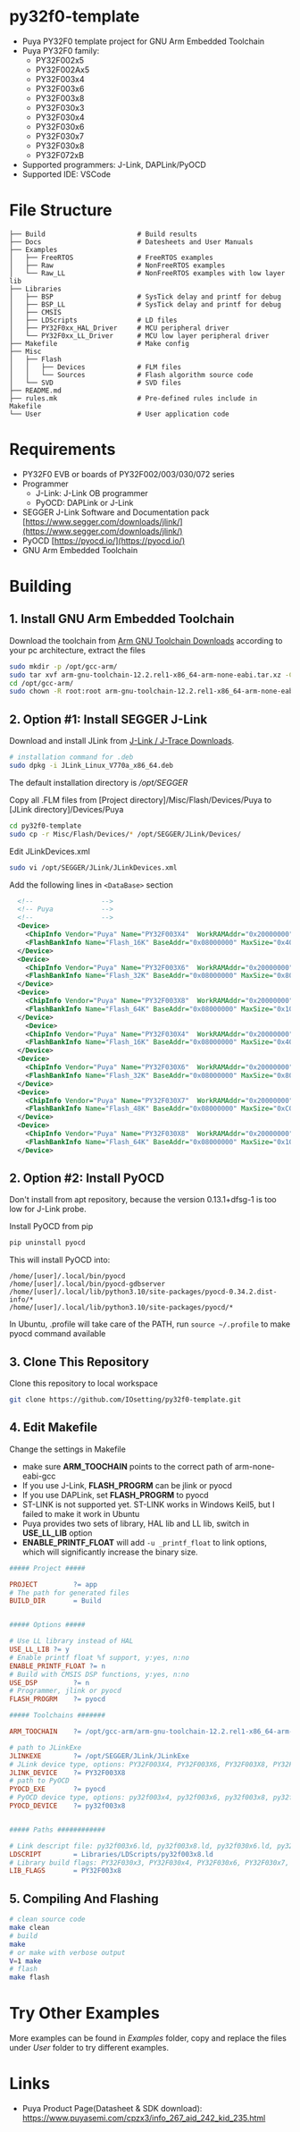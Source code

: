 # py32f0-template

* Puya PY32F0 template project for GNU Arm Embedded Toolchain
* Puya PY32F0 family:
  * PY32F002x5
  * PY32F002Ax5
  * PY32F003x4
  * PY32F003x6
  * PY32F003x8
  * PY32F030x3
  * PY32F030x4
  * PY32F030x6
  * PY32F030x7
  * PY32F030x8
  * PY32F072xB
* Supported programmers: J-Link, DAPLink/PyOCD
* Supported IDE: VSCode

# File Structure

```
├── Build                       # Build results
├── Docs                        # Datesheets and User Manuals
├── Examples
│   ├── FreeRTOS                # FreeRTOS examples
│   ├── Raw                     # NonFreeRTOS examples
│   └── Raw_LL                  # NonFreeRTOS examples with low layer lib
├── Libraries
│   ├── BSP                     # SysTick delay and printf for debug
│   ├── BSP_LL                  # SysTick delay and printf for debug
│   ├── CMSIS
│   ├── LDScripts               # LD files
│   ├── PY32F0xx_HAL_Driver     # MCU peripheral driver
│   └── PY32F0xx_LL_Driver      # MCU low layer peripheral driver
├── Makefile                    # Make config
├── Misc
│   ├── Flash
│   │   ├── Devices             # FLM files
│   │   └── Sources             # Flash algorithm source code
│   └── SVD                     # SVD files
├── README.md
├── rules.mk                    # Pre-defined rules include in Makefile 
└── User                        # User application code
```

# Requirements

* PY32F0 EVB or boards of PY32F002/003/030/072 series
* Programmer
  * J-Link: J-Link OB programmer
  * PyOCD: DAPLink or J-Link
* SEGGER J-Link Software and Documentation pack [https://www.segger.com/downloads/jlink/](https://www.segger.com/downloads/jlink/)
* PyOCD [https://pyocd.io/](https://pyocd.io/)
* GNU Arm Embedded Toolchain

# Building

## 1. Install GNU Arm Embedded Toolchain

Download the toolchain from [Arm GNU Toolchain Downloads](https://developer.arm.com/downloads/-/arm-gnu-toolchain-downloads) according to your pc architecture, extract the files

```bash
sudo mkdir -p /opt/gcc-arm/
sudo tar xvf arm-gnu-toolchain-12.2.rel1-x86_64-arm-none-eabi.tar.xz -C /opt/gcc-arm/
cd /opt/gcc-arm/
sudo chown -R root:root arm-gnu-toolchain-12.2.rel1-x86_64-arm-none-eabi/
```
## 2. Option #1: Install SEGGER J-Link

Download and install JLink from [J-Link / J-Trace Downloads](https://www.segger.com/downloads/jlink/).

```bash
# installation command for .deb
sudo dpkg -i JLink_Linux_V770a_x86_64.deb
```
The default installation directory is */opt/SEGGER*

Copy all .FLM files from [Project directory]/Misc/Flash/Devices/Puya to [JLink directory]/Devices/Puya

```bash
cd py32f0-template
sudo cp -r Misc/Flash/Devices/* /opt/SEGGER/JLink/Devices/
```

Edit JLinkDevices.xml 

```bash
sudo vi /opt/SEGGER/JLink/JLinkDevices.xml
```
Add the following lines in `<DataBase>` section

```xml
  <!--                 -->
  <!-- Puya            -->
  <!--                 -->
  <Device>
    <ChipInfo Vendor="Puya" Name="PY32F003X4"  WorkRAMAddr="0x20000000" WorkRAMSize="0x800" Core="JLINK_CORE_CORTEX_M0"/>
    <FlashBankInfo Name="Flash_16K" BaseAddr="0x08000000" MaxSize="0x4000" Loader="Devices/Puya/PY32F003xx_16.FLM" LoaderType="FLASH_ALGO_TYPE_OPEN" AlwaysPresent="1"/>
  </Device>
  <Device>
    <ChipInfo Vendor="Puya" Name="PY32F003X6"  WorkRAMAddr="0x20000000" WorkRAMSize="0x1000" Core="JLINK_CORE_CORTEX_M0"/>
    <FlashBankInfo Name="Flash_32K" BaseAddr="0x08000000" MaxSize="0x8000" Loader="Devices/Puya/PY32F003xx_32.FLM" LoaderType="FLASH_ALGO_TYPE_OPEN" AlwaysPresent="1"/>
  </Device>
  <Device>
    <ChipInfo Vendor="Puya" Name="PY32F003X8"  WorkRAMAddr="0x20000000" WorkRAMSize="0x2000" Core="JLINK_CORE_CORTEX_M0"/>
    <FlashBankInfo Name="Flash_64K" BaseAddr="0x08000000" MaxSize="0x10000" Loader="Devices/Puya/PY32F003xx_64.FLM" LoaderType="FLASH_ALGO_TYPE_OPEN" AlwaysPresent="1"/>
  </Device>
    <Device>
    <ChipInfo Vendor="Puya" Name="PY32F030X4"  WorkRAMAddr="0x20000000" WorkRAMSize="0x800" Core="JLINK_CORE_CORTEX_M0"/>
    <FlashBankInfo Name="Flash_16K" BaseAddr="0x08000000" MaxSize="0x4000" Loader="Devices/Puya/PY32F030xx_16.FLM" LoaderType="FLASH_ALGO_TYPE_OPEN" AlwaysPresent="1"/>
  </Device>
  <Device>
    <ChipInfo Vendor="Puya" Name="PY32F030X6"  WorkRAMAddr="0x20000000" WorkRAMSize="0x1000" Core="JLINK_CORE_CORTEX_M0"/>
    <FlashBankInfo Name="Flash_32K" BaseAddr="0x08000000" MaxSize="0x8000" Loader="Devices/Puya/PY32F030xx_32.FLM" LoaderType="FLASH_ALGO_TYPE_OPEN" AlwaysPresent="1"/>
  </Device>
  <Device>
    <ChipInfo Vendor="Puya" Name="PY32F030X7"  WorkRAMAddr="0x20000000" WorkRAMSize="0x1800" Core="JLINK_CORE_CORTEX_M0"/>
    <FlashBankInfo Name="Flash_48K" BaseAddr="0x08000000" MaxSize="0xC000" Loader="Devices/Puya/PY32F030xx_48.FLM" LoaderType="FLASH_ALGO_TYPE_OPEN" AlwaysPresent="1"/>
  </Device>
  <Device>
    <ChipInfo Vendor="Puya" Name="PY32F030X8"  WorkRAMAddr="0x20000000" WorkRAMSize="0x2000" Core="JLINK_CORE_CORTEX_M0"/>
    <FlashBankInfo Name="Flash_64K" BaseAddr="0x08000000" MaxSize="0x10000" Loader="Devices/Puya/PY32F030xx_64.FLM" LoaderType="FLASH_ALGO_TYPE_OPEN" AlwaysPresent="1"/>
  </Device>
```


## 2. Option #2: Install PyOCD

Don't install from apt repository, because the version 0.13.1+dfsg-1 is too low for J-Link probe.

Install PyOCD from pip

```bash
pip uninstall pyocd
```
This will install PyOCD into:
```
/home/[user]/.local/bin/pyocd
/home/[user]/.local/bin/pyocd-gdbserver
/home/[user]/.local/lib/python3.10/site-packages/pyocd-0.34.2.dist-info/*
/home/[user]/.local/lib/python3.10/site-packages/pyocd/*
```
In Ubuntu, .profile will take care of the PATH, run `source ~/.profile` to make pyocd command available

## 3. Clone This Repository

Clone this repository to local workspace
```bash
git clone https://github.com/IOsetting/py32f0-template.git
```

## 4. Edit Makefile

Change the settings in Makefile
* make sure **ARM_TOOCHAIN** points to the correct path of arm-none-eabi-gcc
* If you use J-Link, **FLASH_PROGRM** can be jlink or pyocd
* If you use DAPLink, set **FLASH_PROGRM** to pyocd
* ST-LINK is not supported yet. ST-LINK works in Windows Keil5, but I failed to make it work in Ubuntu
* Puya provides two sets of library, HAL lib and LL lib, switch in **USE_LL_LIB** option
* **ENABLE_PRINTF_FLOAT** will add `-u _printf_float` to link options, which will significantly increase the binary size.

```makefile
##### Project #####

PROJECT			?= app
# The path for generated files
BUILD_DIR		= Build


##### Options #####

# Use LL library instead of HAL
USE_LL_LIB ?= y
# Enable printf float %f support, y:yes, n:no
ENABLE_PRINTF_FLOAT	?= n
# Build with CMSIS DSP functions, y:yes, n:no
USE_DSP			?= n
# Programmer, jlink or pyocd
FLASH_PROGRM	?= pyocd

##### Toolchains #######

ARM_TOOCHAIN	?= /opt/gcc-arm/arm-gnu-toolchain-12.2.rel1-x86_64-arm-none-eabi/bin

# path to JLinkExe
JLINKEXE		?= /opt/SEGGER/JLink/JLinkExe
# JLink device type, options: PY32F003X4, PY32F003X6, PY32F003X8, PY32F030X6, PY32F030X7, PY32F030X8
JLINK_DEVICE	?= PY32F003X8
# path to PyOCD
PYOCD_EXE		?= pyocd
# PyOCD device type, options: py32f003x4, py32f003x6, py32f003x8, py32f030x3, py32f030x4, py32f030x6, py32f030x7, py32f030x8
PYOCD_DEVICE	?= py32f003x8


##### Paths ############

# Link descript file: py32f003x6.ld, py32f003x8.ld, py32f030x6.ld, py32f030x8.ld
LDSCRIPT		= Libraries/LDScripts/py32f003x8.ld
# Library build flags: PY32F030x3, PY32F030x4, PY32F030x6, PY32F030x7, PY32F030x8, PY32F003x4, PY32F003x6, PY32F003x8
LIB_FLAGS       = PY32F003x8
```

## 5. Compiling And Flashing

```bash
# clean source code
make clean
# build
make
# or make with verbose output
V=1 make
# flash
make flash
```

# Try Other Examples

More examples can be found in *Examples* folder, copy and replace the files under *User* folder to try different examples.

# Links

* Puya Product Page(Datasheet & SDK download): https://www.puyasemi.com/cpzx3/info_267_aid_242_kid_235.html
